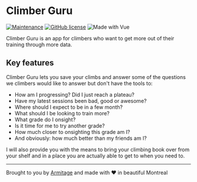 # Climber Guru

[![Maintenance](https://img.shields.io/badge/Maintained%3F-yes-green.svg)](https://github.com/Armitage35/climber.guru/graphs/commit-activity)
[![GitHub license](https://img.shields.io/github/license/Naereen/StrapDown.js.svg)](https://github.com/Armitage35/climber.guru/blob/dev/LICENSE)
![Made with Vue](https://img.shields.io/badge/Made%20with-Vue.js-%2341b883)

Climber Guru is an app for climbers who want to get more out of their training through more data.

## Key features

Climber Guru lets you save your climbs and answer some of the questions we climbers would like to answer but don't have the tools to:

- How am I progressing? Did I just reach a plateau?
- Have my latest sessions been bad, good or awesome?
- Where should I expect to be in a few month?
- What should I be looking to train more?
- What grade do I onsight?
- Is it time for me to try another grade?
- How much closer to onsighting this grade am I?
- And obviously: how much better than my friends am I?

I will also provide you with the means to bring your climbing book over from your shelf and in a place you are actually able to get to when you need to.

----
Brought to you by [Armitage](https://armitageweb.net) and made with ❤️ in beautiful Montreal
